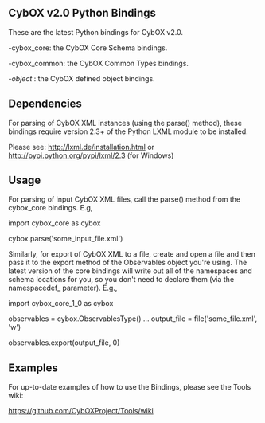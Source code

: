 CybOX v2.0 Python Bindings
--------------------------------
These are the latest Python bindings for CybOX v2.0.

-cybox_core: the CybOX Core Schema bindings.

-cybox_common: the CybOX Common Types bindings. 

-*_object_* : the CybOX defined object bindings. 

Dependencies
------------
For parsing of CybOX XML instances (using the parse() method),
these bindings require version 2.3+ of the Python LXML module to be installed. 

Please see:
http://lxml.de/installation.html
or
http://pypi.python.org/pypi/lxml/2.3 (for Windows)

Usage
-----
For parsing of input CybOX XML files, call the parse() method from the cybox_core bindings. E.g,

import cybox_core as cybox

cybox.parse('some_input_file.xml')

Similarly, for export of CybOX XML to a file, create and open a file and then pass it to the export method of the Observables object you're using.  The latest version of the core bindings will write out all of the namespaces and schema locations for you, so you don't need to declare them (via the namespacedef_ parameter).
E.g.,

import cybox_core_1_0 as cybox

observables = cybox.ObservablesType()
...
output_file = file('some_file.xml', 'w')

observables.export(output_file, 0)

Examples
-----
For up-to-date examples of how to use the Bindings, please see the Tools wiki:

https://github.com/CybOXProject/Tools/wiki
